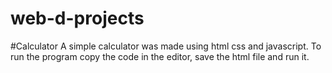 # web-d-projects
#Calculator
A simple calculator was made using html css and javascript. To run the program copy the code in the editor, save the html file and run it.
